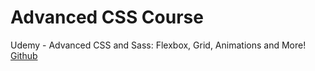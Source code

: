 # Advanced CSS Course

Udemy - Advanced CSS and Sass: Flexbox, Grid, Animations and More!
[Github](https://github.com/jonasschmedtmann/advanced-css-course)
